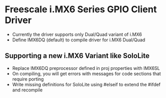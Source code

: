 # Freescale i.MX6 Series GPIO Client Driver

* Currently the driver supports only Dual/Quad variant of i.MX6
* Define IMX6DQ (default) to compile driver for i.MX6 Dual/Quad

## Supporting a new i.MX6 Variant like SoloLite
* Replace IMX6DQ preprocessor defined in proj properties with IMX6SL
* On compiling, you will get errors with messages for code sections that require porting
* Write missing definitions for SoloLite using #elseif to extend the #ifdef and recompile